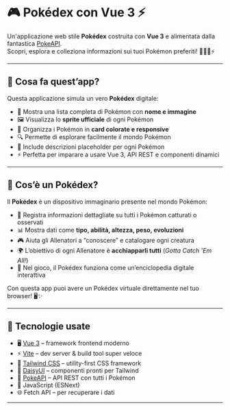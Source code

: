# 🎮 Pokédex con Vue 3 ⚡

Un'applicazione web stile **Pokédex** costruita con **Vue 3** e alimentata dalla fantastica [PokeAPI](https://pokeapi.co/).  
Scopri, esplora e colleziona informazioni sui tuoi Pokémon preferiti! 🐱‍👓🐉⚡

---

## 🌟 Cosa fa quest’app?

Questa applicazione simula un vero **Pokédex** digitale:  

- 📖 Mostra una lista completa di Pokémon con **nome e immagine**  
- 🖼️ Visualizza lo **sprite ufficiale** di ogni Pokémon  
- 🎨 Organizza i Pokémon in **card colorate e responsive**  
- 🔍 Permette di esplorare facilmente il mondo Pokémon  
- 📝 Include descrizioni placeholder per ogni Pokémon  
- ⚡ Perfetta per imparare a usare Vue 3, API REST e componenti dinamici  

---

## 📝 Cos’è un Pokédex?

Il **Pokédex** è un dispositivo immaginario presente nel mondo Pokémon:  

- 💾 Registra informazioni dettagliate su tutti i Pokémon catturati o osservati  
- 📊 Mostra dati come **tipo, abilità, altezza, peso, evoluzioni**  
- 🎮 Aiuta gli Allenatori a “conoscere” e catalogare ogni creatura  
- 🌍 L’obiettivo di ogni Allenatore è **acchiapparli tutti** (*Gotta Catch ’Em All!*)  
- 🧠 Nel gioco, il Pokédex funziona come un’enciclopedia digitale interattiva  

Con questa app puoi avere un Pokédex virtuale direttamente nel tuo browser! 🖥️✨

---

## 🚀 Tecnologie usate

- 🖥️ [Vue 3](https://vuejs.org/) – framework frontend moderno  
- ⚡ [Vite](https://vitejs.dev/) – dev server & build tool super veloce  
- 🎨 [Tailwind CSS](https://tailwindcss.com/) – utility-first CSS framework  
- 💅 [DaisyUI](https://daisyui.com/) – componenti pronti per Tailwind  
- 📡 [PokeAPI](https://pokeapi.co/) – API REST con tutti i Pokémon  
- 📜 JavaScript (ESNext)  
- 🌐 Fetch API – per recuperare i dati  

---

